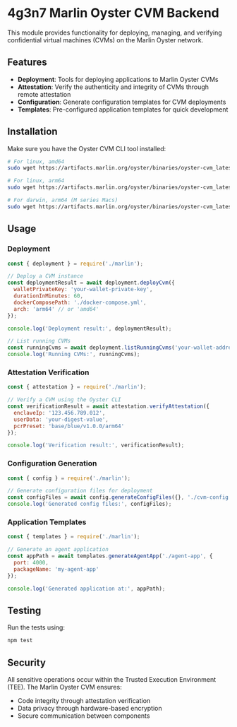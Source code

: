 # 4g3n7 Marlin Oyster CVM Backend

This module provides functionality for deploying, managing, and verifying confidential virtual machines (CVMs) on the Marlin Oyster network.

## Features

- **Deployment**: Tools for deploying applications to Marlin Oyster CVMs
- **Attestation**: Verify the authenticity and integrity of CVMs through remote attestation
- **Configuration**: Generate configuration templates for CVM deployments
- **Templates**: Pre-configured application templates for quick development

## Installation

Make sure you have the Oyster CVM CLI tool installed:

```bash
# For linux, amd64
sudo wget https://artifacts.marlin.org/oyster/binaries/oyster-cvm_latest_linux_amd64 -O /usr/local/bin/oyster-cvm && sudo chmod +x /usr/local/bin/oyster-cvm

# For linux, arm64
sudo wget https://artifacts.marlin.org/oyster/binaries/oyster-cvm_latest_linux_arm64 -O /usr/local/bin/oyster-cvm && sudo chmod +x /usr/local/bin/oyster-cvm

# For darwin, arm64 (M series Macs)
sudo wget https://artifacts.marlin.org/oyster/binaries/oyster-cvm_latest_darwin_arm64 -O /usr/local/bin/oyster-cvm && sudo chmod +x /usr/local/bin/oyster-cvm
```

## Usage

### Deployment

```javascript
const { deployment } = require('./marlin');

// Deploy a CVM instance
const deploymentResult = await deployment.deployCvm({
  walletPrivateKey: 'your-wallet-private-key',
  durationInMinutes: 60,
  dockerComposePath: './docker-compose.yml',
  arch: 'arm64' // or 'amd64'
});

console.log('Deployment result:', deploymentResult);

// List running CVMs
const runningCvms = await deployment.listRunningCvms('your-wallet-address');
console.log('Running CVMs:', runningCvms);
```

### Attestation Verification

```javascript
const { attestation } = require('./marlin');

// Verify a CVM using the Oyster CLI
const verificationResult = await attestation.verifyAttestation({
  enclaveIp: '123.456.789.012',
  userData: 'your-digest-value',
  pcrPreset: 'base/blue/v1.0.0/arm64'
});

console.log('Verification result:', verificationResult);
```

### Configuration Generation

```javascript
const { config } = require('./marlin');

// Generate configuration files for deployment
const configFiles = await config.generateConfigFiles({}, './cvm-config');
console.log('Generated config files:', configFiles);
```

### Application Templates

```javascript
const { templates } = require('./marlin');

// Generate an agent application
const appPath = await templates.generateAgentApp('./agent-app', {
  port: 4000,
  packageName: 'my-agent-app'
});

console.log('Generated application at:', appPath);
```

## Testing

Run the tests using:

```bash
npm test
```

## Security

All sensitive operations occur within the Trusted Execution Environment (TEE). The Marlin Oyster CVM ensures:

- Code integrity through attestation verification
- Data privacy through hardware-based encryption
- Secure communication between components
